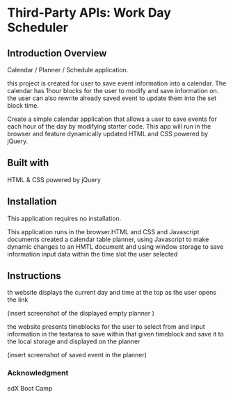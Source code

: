 # Third-Party APIs: Work Day Scheduler

## Introduction Overview

Calendar / Planner / Schedule application.

this project is created for user to save event information into a calendar. The calendar has 1hour blocks  for the user to modify and save information on. the user can also rewrite already saved event to update them into the set block time. 

Create a simple calendar application that allows a user to save events for each hour of the day by modifying starter code. This app will run in the browser and feature dynamically updated HTML and CSS powered by jQuery.

 
## Built with
HTML & CSS powered by jQuery


## Installation
This application requires no installation.

This application runs in the browser.HTML and CSS and Javascript documents created a calendar table planner, using Javascript to make dynamic changes to an HMTL document and using window storage to save information input data within the time slot the user selected 


## Instructions

th website displays the current day and time at the top as the user opens the link

(insert screenshot of the displayed empty planner )

the website presents timeblocks for the user to select from and input information in the textarea to save within that given timeblock and save it to the local storage and displayed on the planner

(insert screenshot of saved event in the planner)

### Acknowledgment
edX Boot Camp
